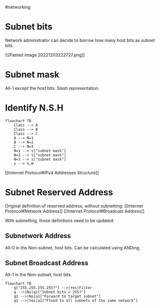 #networking 

# Subnet bits

Network administrator can decide to borrow how many host bits as subnet bits.

![[Pasted image 20221203222727.png]]

# Subnet mask

All-1 except the host bits.
Slash representation.

# Identify N.S.H

```mermaid
flowchart TB
	Class --> A
	Class --> B
	Class --> C
	A --> N=1
	B --> N=2
	C --> N=3  
	N=1 --> s["subnet mask"]
	N=2 --> s["subnet mask"]
	N=3 --> s["subnet mask"]
	s --> S,H	
```
[[Internet Protocol#IPv4 Addresses Structure]]

# Subnet Reserved Address

Original definition of reserved address, without subnetting:
[[Internet Protocol#Network Address]]
[[Internet Protocol#Broadcast Address]]

With subnetting, those definitions need to be updated:

## Subnetwork Address
All-0 in the Non-subnet, host bits.
Can be calculated using ANDing.

## Subnet Broadcast Address
All-1 in the Non-subset, host bits.

```mermaid
flowchart TB
	q["255.255.255.255?"] -->|Yes|Filter
	q -->|No|q1["Subnet bits = 255?"]
	q1 -->|No|a1["Forward to target subnet"]
	q1 -->|Yes|a2["Flood to all subnets of the same network"]
```
